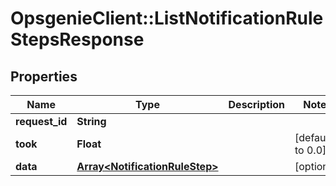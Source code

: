 # OpsgenieClient::ListNotificationRuleStepsResponse

## Properties
Name | Type | Description | Notes
------------ | ------------- | ------------- | -------------
**request_id** | **String** |  | 
**took** | **Float** |  | [default to 0.0]
**data** | [**Array&lt;NotificationRuleStep&gt;**](NotificationRuleStep.md) |  | [optional] 



